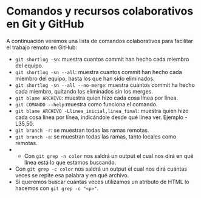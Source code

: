 ﻿# Comandos y recursos colaborativos en Git y GitHub

A continuación veremos una lista de comandos colaborativos para facilitar el trabajo remoto en GitHub:

-   `git shortlog -sn`: muestra cuantos commit han hecho cada miembro del equipo.
-   `git shortlog -sn --all`: muestra cuantos commit han hecho cada miembro del equipo, hasta los que han sido eliminados.
-   `git shortlog -sn --all --no-merge`: muestra cuantos commit ha hecho cada miembro, quitando los eliminados sin los merges.
-   `git blame ARCHIVO`: muestra quien hizo cada cosa línea por línea.
-   `git COMANDO --help`:muestra como funciona el comando.
-   `git blame ARCHIVO -Llinea_inicial,linea_final`: muestra quien hizo cada cosa línea por línea, indicándole desde qué línea ver. Ejemplo -L35,50.
-   `git branch -r`: se muestran todas las ramas remotas.
-   `git branch -a`: se muestran todas las ramas, tanto locales como remotas.
- -   Con  `git grep -n color`  nos saldrá un output el cual nos dirá en qué línea está lo que estamos buscando.
-   Con  `git grep -c color`  nos saldrá un output el cual nos dirá cuántas veces se repite esa palabra y en qué archivo.
-   Si queremos buscar cuántas veces utilizamos un atributo de HTML lo hacemos con  `git grep -c "<p>"`.
